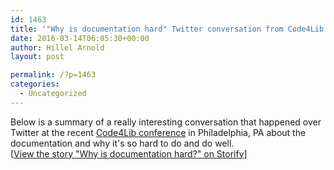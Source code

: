 ```yaml
---
id: 1463
title: '"Why is documentation hard" Twitter conversation from Code4Lib 2016'
date: 2016-03-14T06:05:30+00:00
author: Hillel Arnold
layout: post

permalink: /?p=1463
categories:
  - Uncategorized
---
```

<div class="storify">
  Below is a summary of a really interesting conversation that happened over Twitter at the recent <a href="http://2016.code4lib.org">Code4Lib conference</a> in Philadelphia, PA about the documentation and why it's so hard to do and do well.
</div>

<!--more-->

<div class="storify">
  <noscript>
    [<a href="//storify.com/harnold/why-is-documentation-hard" target="_blank">View the story "Why is documentation hard?" on Storify</a>]
  </noscript>
</div>